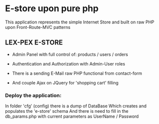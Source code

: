 
# E-store upon pure php

This application represents the simple Internet Store
and built on raw PHP upon Front-Route-MVC patterns

## LEX-PEX E-STORE 

- Admin Panel with full control of:
         products / users / orders 

- Authentication and Authorization with Admin-User roles

- There is a sending E-Mail raw PHP functional from contact-form

- And couple Ajax on JQuery for 'shopping cart' filling

### Deploy the application:

In folder 'cfg' (config) there is a dump of DataBase
Which creates and populates the 'e-store' schema
And there is need to fill in the db_params.php
with current parameters as UserName / Password

